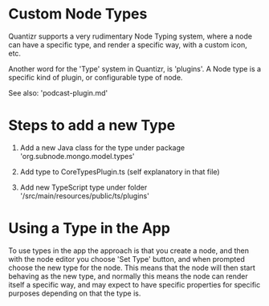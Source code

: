 # Custom Node Types

Quantizr supports a very rudimentary Node Typing system, where a node can have a specific type, and render a specific way, with a custom icon, etc.

Another word for the 'Type' system in Quantizr, is 'plugins'. A Node type is a specific kind of plugin, or configurable type of node. 

See also: 'podcast-plugin.md'

# Steps to add a new Type

1) Add a new Java class for the type under package 'org.subnode.mongo.model.types'

2) Add type to CoreTypesPlugin.ts (self explanatory in that file)

3) Add new TypeScript type under folder '/src/main/resources/public/ts/plugins'

# Using a Type in the App

To use types in the app the approach is that you create a node, and then with the node editor you choose 'Set Type' button, and when prompted choose the new type for the node. This means that the node will then start behaving as the new type, and normally this means the node can render itself a specific way, and may expect to have specific properties for specific purposes depending on that the type is.